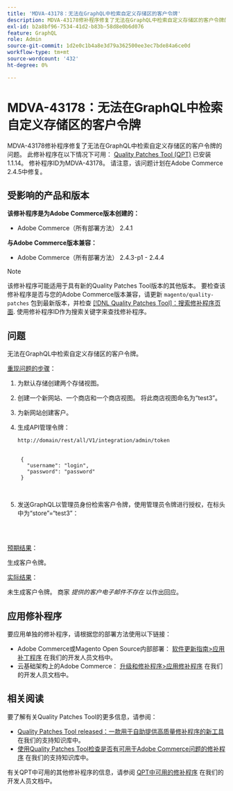 ```yaml
---
title: 'MDVA-43178：无法在GraphQL中检索自定义存储区的客户令牌'
description: MDVA-43178修补程序修复了无法在GraphQL中检索自定义存储区的客户令牌的问题。 安装[Quality Patches Tool (QPT)](/help/announcements/adobe-commerce-announcements/magento-quality-patches-released-new-tool-to-self-serve-quality-patches.md) 1.1.14后，即可使用此修补程序。 修补程序ID为MDVA-43178。 请注意，该问题计划在Adobe Commerce 2.4.5中修复。
exl-id: b2a8bf96-7534-41d2-b83b-58d8e0b6d076
feature: GraphQL
role: Admin
source-git-commit: 1d2e0c1b4a8e3d79a362500ee3ec7bde84a6ce0d
workflow-type: tm+mt
source-wordcount: '432'
ht-degree: 0%

---
```


# MDVA-43178：无法在GraphQL中检索自定义存储区的客户令牌

MDVA-43178修补程序修复了无法在GraphQL中检索自定义存储区的客户令牌的问题。 此修补程序在以下情况下可用： [Quality Patches Tool (QPT)](/help/announcements/adobe-commerce-announcements/magento-quality-patches-released-new-tool-to-self-serve-quality-patches.md) 已安装1.1.14。 修补程序ID为MDVA-43178。 请注意，该问题计划在Adobe Commerce 2.4.5中修复。

## 受影响的产品和版本

**该修补程序是为Adobe Commerce版本创建的：**

* Adobe Commerce（所有部署方法） 2.4.1

**与Adobe Commerce版本兼容：**

* Adobe Commerce（所有部署方法） 2.4.3-p1 - 2.4.4

>[!NOTE]
>
>该修补程序可能适用于具有新的Quality Patches Tool版本的其他版本。 要检查该修补程序是否与您的Adobe Commerce版本兼容，请更新 `magento/quality-patches` 包到最新版本，并检查 [[!DNL Quality Patches Tool]：搜索修补程序页面](https://devdocs.magento.com/quality-patches/tool.html#patch-grid). 使用修补程序ID作为搜索关键字来查找修补程序。

## 问题

无法在GraphQL中检索自定义存储区的客户令牌。

<u>重现问题的步骤</u>：

1. 为默认存储创建两个存储视图。
1. 创建一个新网站、一个商店和一个商店视图。 将此商店视图命名为“test3”。
1. 为新网站创建客户。
1. 生成API管理令牌：

   `http://domain/rest/all/V1/integration/admin/token`

   <pre>
    <code class="language-graphql">
    {
      "username": "login",
      "password": "password"
    }
    </code>
    </pre>

1. 发送GraphQL以管理员身份检索客户令牌，使用管理员令牌进行授权，在标头中为“store”=“test3”：

   <pre>
    <customer_email>
      </pre>

<u>预期结果</u>：

生成客户令牌。

<u>实际结果</u>：

未生成客户令牌。 商家 *提供的客户电子邮件不存在* 以作出回应。

## 应用修补程序

要应用单独的修补程序，请根据您的部署方法使用以下链接：

* Adobe Commerce或Magento Open Source内部部署： [软件更新指南>应用补丁程序](https://devdocs.magento.com/guides/v2.4/comp-mgr/patching/mqp.html) 在我们的开发人员文档中。
* 云基础架构上的Adobe Commerce： [升级和修补程序>应用修补程序](https://devdocs.magento.com/cloud/project/project-patch.html) 在我们的开发人员文档中。

## 相关阅读

要了解有关Quality Patches Tool的更多信息，请参阅：

* [Quality Patches Tool released：一款用于自助提供高质量修补程序的新工具](/help/announcements/adobe-commerce-announcements/magento-quality-patches-released-new-tool-to-self-serve-quality-patches.md) 在我们的支持知识库中。
* [使用Quality Patches Tool检查是否有可用于Adobe Commerce问题的修补程序](/help/support-tools/patches-available-in-qpt-tool/check-patch-for-magento-issue-with-magento-quality-patches.md) 在我们的支持知识库中。

有关QPT中可用的其他修补程序的信息，请参阅 [QPT中可用的修补程序](https://devdocs.magento.com/quality-patches/tool.html#patch-grid) 在我们的开发人员文档中。
